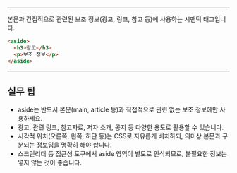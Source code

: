 
---

본문과 간접적으로 관련된 보조 정보(광고, 링크, 참고 등)에 사용하는 시맨틱 태그입니다.

```html
<aside>
  <h3>참고</h3>
  <p>보조 정보</p>
</aside>
```

---

## 실무 팁
- aside는 반드시 본문(main, article 등)과 직접적으로 관련 없는 보조 정보에만 사용하세요.
- 광고, 관련 링크, 참고자료, 저자 소개, 공지 등 다양한 용도로 활용할 수 있습니다.
- 시각적 위치(오른쪽, 왼쪽, 하단 등)는 CSS로 자유롭게 배치하되, 의미상 본문과 구분되는 정보임을 명확히 해야 합니다.
- 스크린리더 등 접근성 도구에서 aside 영역이 별도로 인식되므로, 불필요한 정보는 넣지 않는 것이 좋습니다.
